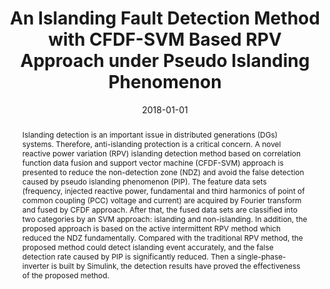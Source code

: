 ---
title: 'An Islanding Fault Detection Method with CFDF-SVM Based RPV Approach under Pseudo Islanding Phenomenon'

# Authors
# If you created a profile for a user (e.g. the default `admin` user), write the username (folder name) here
# and it will be replaced with their full name and linked to their profile.
authors:
  - Yang Li
  - Ningyun Lu
  - Bing Jiang
  - Yajie Ma
  - Xiuli Wang

# Author notes (optional)
author_notes:
  - '' #'Equal contribution'
  - '' #'Equal contribution'

date: '2018-01-01' #'2013-07-01T00:00:00Z'
doi: 'https://doi.org/10.1016/j.ifacol.2018.09.559'

# Schedule page publish date (NOT publication's date).
publishDate: '2023-11-24T03:08:20.555752Z'

# Publication type.
# Accepts a single type but formatted as a YAML list (for Hugo requirements).
# Enter a publication type from the CSL standard.
publication_types: ['paper-conference']

# Publication name and optional abbreviated publication name.
publication: In *10<sup>th</sup> IFAC Symposium on Fault Detection, Supervision and Safety for Technical Processes SAFEPROCESS*
publication_short: In *Warsaw, Poland*

abstract: 'Islanding detection is an important issue in distributed generations (DGs) systems. Therefore, anti-islanding protection is a critical concern. A novel reactive power variation (RPV) islanding detection method based on correlation function data fusion and support vector machine (CFDF-SVM) approach is presented to reduce the non-detection zone (NDZ) and avoid the false detection caused by pseudo islanding phenomenon (PIP). The feature data sets (frequency, injected reactive power, fundamental and third harmonics of point of common coupling (PCC) voltage and current) are acquired by Fourier transform and fused by CFDF approach. After that, the fused data sets are classified into two categories by an SVM approach: islanding and non-islanding. In addition, the proposed approach is based on the active intermittent RPV method which reduced the NDZ fundamentally. Compared with the traditional RPV method, the proposed method could detect islanding event accurately, and the false detection rate caused by PIP is significantly reduced. Then a single-phase-inverter is built by Simulink, the detection results have proved the effectiveness of the proposed method.'

# Summary. An optional shortened abstract.
summary: Islanding detection, Data fusion, Single-phase-inverter, Non-detection zone (NDZ), Pseudo islanding phenomenon (PIP). #Lorem ipsum dolor sit amet, consectetur adipiscing elit. Duis posuere tellus ac convallis placerat. Proin tincidunt magna sed ex sollicitudin condimentum.

tags: #[]
- Pseudo islanding phenomenon (PIP)
- Data fusion
- Islanding detection
- Non-detection zone (NDZ)
- Single-phase-inverter

# Display this page in the Featured widget?
featured: true

# Custom links (uncomment lines below)
# links:
# - name: Custom Link
#   url: http://example.org

url_pdf: ""
url_code: '' #'https://github.com/HugoBlox/hugo-blox-builder'
url_dataset: '' #'https://github.com/HugoBlox/hugo-blox-builder'
url_poster: ''
url_project: ''
url_slides: ''
url_source: 'https://www.sciencedirect.com/science/article/pii/S2405896318322511#keys0001' #'https://github.com/HugoBlox/hugo-blox-builder'
url_video: '' #'https://youtube.com'

# Featured image
# To use, add an image named `featured.jpg/png` to your page's folder.
image:
  caption: 'Image credit: [**IFAC Safeprocess**](https://www.safeprocess2024.eu/)' #(https://unsplash.com/photos/pLCdAaMFLTE)
  focal_point: ''
  preview_only: false

# Associated Projects (optional).
#   Associate this publication with one or more of your projects.
#   Simply enter your project's folder or file name without extension.
#   E.g. `internal-project` references `content/project/internal-project/index.md`.
#   Otherwise, set `projects: []`.
projects: []
  #- example

# Slides (optional).
#   Associate this publication with Markdown slides.
#   Simply enter your slide deck's filename without extension.
#   E.g. `slides: "example"` references `content/slides/example/index.md`.
#   Otherwise, set `slides: ""`.
slides: "" #example

#下面开始，应该把这部分最后一行的‘---’移到此上面作结束
#{{% callout note %}}
#Click the _Cite_ button above to demo the feature to enable visitors to import publication metadata into their reference management software.
#{{% /callout %}}

#{{% callout note %}}
#Create your slides in Markdown - click the _Slides_ button to check out the example.
#{{% /callout %}}

#Add the publication's **full text** or **supplementary notes** here. You can use rich formatting such as including [code, math, and images](https://docs.hugoblox.com/content/writing-markdown-latex/).
---